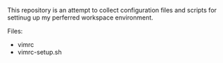 This repository is an attempt to collect configuration files and scripts for
settinug up my perferred workspace environment.

Files:
- vimrc
- vimrc-setup.sh

